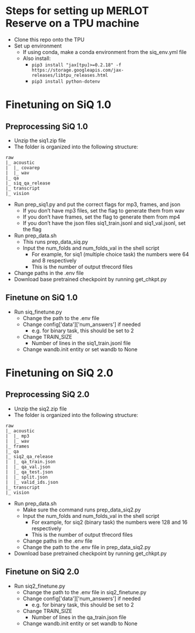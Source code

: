 # Steps for setting up MERLOT Reserve on a TPU machine

- Clone this repo onto the TPU
- Set up environment
  - If using conda, make a conda environment from the siq_env.yml file
  - Also install:
    - `pip3 install "jax[tpu]>=0.2.18" -f https://storage.googleapis.com/jax-releases/libtpu_releases.html`
    - `pip3 install python-dotenv`

# Finetuning on SiQ 1.0
## Preprocessing SiQ 1.0
- Unzip the siq1.zip file
- The folder is organized into the following structure:
```
raw
|_ acoustic
|  |_ covarep
|  |_ wav
|_ qa
|_ siq_qa_release 
|_ transcript 
|_ vision 
```
- Run prep_siq1.py and put the correct flags for mp3, frames, and json
  - If you don’t have mp3 files, set the flag to generate them from wav
  - If you don’t have frames, set the flag to generate them from mp4
  - If you don’t have the json files siq1_train.jsonl and siq1_val.jsonl, set the flag
- Run prep_data.sh
  - This runs prep_data_siq.py
  - Input the num_folds and num_folds_val in the shell script
    - For example, for siq1 (multiple choice task) the numbers were 64 and 8 respectively
    - This is the number of output tfrecord files
- Change paths in the .env file
- Download base pretrained checkpoint by running get_chkpt.py

## Finetune on SiQ 1.0
- Run siq_finetune.py
  - Change the path to the .env file
  - Change config['data']['num_answers'] if needed
    - e.g. for binary task, this should be set to 2
  - Change TRAIN_SIZE
    - Number of lines in the siq1_train.jsonl file
  - Change wandb.init entity or set wandb to None

# Finetuning on SiQ 2.0
## Preprocessing SiQ 2.0
- Unzip the siq2.zip file
- The folder is organized into the following structure:
```
raw
|_ acoustic
|  |_ mp3
|  |_ wav
|_ frames
|_ qa
|_ siq2_qa_release 
|  |_ qa_train.json
|  |_ qa_val.json
|  |_ qa_test.json
|  |_ split.json
|  |_ valid_ids.json
|_ transcript 
|_ vision 
```
- Run prep_data.sh
  - Make sure the command runs prep_data_siq2.py
  - Input the num_folds and num_folds_val in the shell script
    - For example, for siq2 (binary task) the numbers were 128 and 16 respectively
    - This is the number of output tfrecord files
  - Change paths in the .env file
  - Change the path to the .env file in prep_data_siq2.py
- Download base pretrained checkpoint by running get_chkpt.py

## Finetune on SiQ 2.0
- Run siq2_finetune.py
  - Change the path to the .env file in siq2_finetune.py
  - Change config['data']['num_answers'] if needed
    - e.g. for binary task, this should be set to 2
  - Change TRAIN_SIZE
    - Number of lines in the qa_train.json file
  - Change wandb.init entity or set wandb to None
